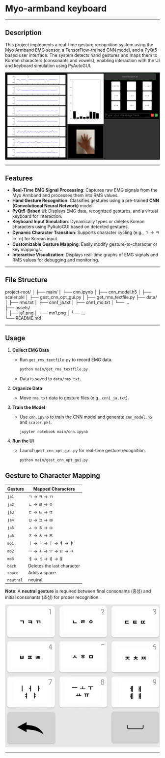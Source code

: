 # Myo-armband keyboard

- - -

## Description
This project implements a real-time gesture recognition system using the Myo Armband EMG sensor, a TensorFlow-trained CNN model, and a PyQt5-based user interface. The system detects hand gestures and maps them to Korean characters (consonants and vowels), enabling interaction with the UI and keyboard simulation using PyAutoGUI.

![Gesture UI](assets/gui.png)

- - -

## Features  
- **Real-Time EMG Signal Processing**: Captures raw EMG signals from the Myo Armband and processes them into RMS values.  
- **Hand Gesture Recognition**: Classifies gestures using a pre-trained **CNN (Convolutional Neural Network)** model.  
- **PyQt5-Based UI**: Displays EMG data, recognized gestures, and a virtual keyboard for interaction.  
- **Keyboard Input Simulation**: Dynamically types or deletes Korean characters using PyAutoGUI based on detected gestures.  
- **Dynamic Character Transition**: Supports character cycling (e.g., ㄱ → ㅋ → ㄲ) for Korean input.  
- **Customizable Gesture Mapping**: Easily modify gesture-to-character or key mappings.  
- **Interactive Visualization**: Displays real-time graphs of EMG signals and RMS values for debugging and monitoring.  

- - -

## File Structure
project-root/
│
├── main/
│   ├── cnn.ipynb
│   ├── cnn_model.h5
│   ├── scaler.pkl
│   ├── gest_cnn_opt_gui.py
│   ├── get_rms_textfile.py
├── data/
│   ├── rms.txt
│   ├── cnn1_ja.txt
│   ├── cnn1_mo.txt
│   └── ...  
├── assets/                
│   ├── ja1.png
│   ├── mo1.png
│   └── ...                
└── README.md

- - -

## Usage  
1. **Collect EMG Data**  
   - Run `get_rms_textfile.py` to record EMG data.  
     ```bash
     python main/get_rms_textfile.py
     ```  
   - Data is saved to `data/rms.txt`.  

2. **Organize Data**  
   - Move `rms.txt` data to gesture files (e.g., `cnn1_ja.txt`).  

3. **Train the Model**  
   - Use `cnn.ipynb` to train the CNN model and generate `cnn_model.h5` and `scaler.pkl`.  
     ```bash
     jupyter notebook main/cnn.ipynb
     ```

4. **Run the UI**  
   - Launch `gest_cnn_opt_gui.py` for real-time gesture recognition.  
     ```bash
     python main/gest_cnn_opt_gui.py
     ```

## Gesture to Character Mapping  

| **Gesture** | **Mapped Characters**           |
|-------------|---------------------------------|
| `ja1`       | ㄱ → ㅋ → ㄲ                    |
| `ja2`       | ㄴ → ㄹ → ㅇ                    |
| `ja3`       | ㄷ → ㅌ → ㄸ                    |
| `ja4`       | ㅂ → ㅍ → ㅃ                    |
| `ja5`       | ㅅ → ㅎ → ㅁ                    |
| `ja6`       | ㅈ → ㅊ → ㅉ                    |
| `mo1`       | ㅣ → ㅓ → ㅏ → ㅕ → ㅑ          |
| `mo2`       | ㅡ → ㅗ → ㅜ → ㅠ → ㅛ          |
| `mo3`       | ㅔ → ㅐ → ㅖ → ㅒ               |
| `back`      | Deletes the last character      |
| `space`     | Adds a space                    |
| `neutral`   | neutral                         |

**Note**: A **neutral gesture** is required between final consonants (종성) and initial consonants (초성) for proper recognition.

![keyboard](assets/keyboard.png)


- - -